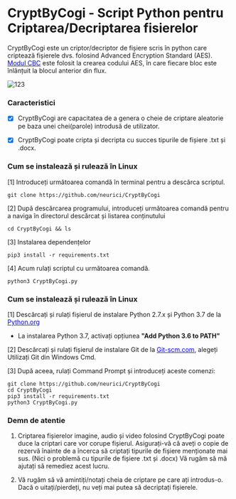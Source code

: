 # CryptByCogi - Script Python pentru Criptarea/Decriptarea fisierelor

CryptByCogi este un criptor/decriptor de fișiere scris în python care criptează fișierele dvs. folosind Advanced Encryption Standard (AES). <a href="https://en.wikipedia.org/wiki/Block_cipher_mode_of_operation#Cipher_Block_Chaining_(CBC)" target="_blank"><span style="color: blue">Modul CBC</span></a> este folosit la crearea codului AES, în care fiecare bloc este înlănțuit la blocul anterior din flux.

![123](https://user-images.githubusercontent.com/35377569/48672510-c9cd6580-eb5c-11e8-9f2e-1712c484a23b.jpg)

### Caracteristici
- [x] CryptByCogi are capacitatea de a genera o cheie de criptare aleatorie pe baza unei chei(parole) introdusă de utilizator.
- [x] CryptByCogi poate cripta și decripta cu succes tipurile de fișiere .txt și .docx.


### Cum se instalează și rulează în Linux
[1] Introduceți următoarea comandă în terminal pentru a descărca scriptul.

`git clone https://github.com/neurici/CryptByCogi`

[2] După descărcarea programului, introduceți următoarea comandă pentru a naviga în directorul descărcat și listarea conținutului

`cd CryptByCogi && ls`

[3] Instalarea dependențelor 

`pip3 install -r requirements.txt`

[4] Acum rulați scriptul cu următoarea comandă.

`python3 CryptByCogi.py`


### Cum se instalează și rulează în Linux
[1] Descărcați și rulați fișierul de instalare Python 2.7.x și Python 3.7 de la  <a href="https://python.org" target="_blank"><span style="color: blue">Python.org</span></a>
  - La instalarea Python 3.7, activați opțiunea <b>"Add Python 3.6 to PATH"</b>
  
[2] Descărcați și rulați fișierul de instalare Git de la <a href="https://git-scm.com/" target="_blank"><span style="color: blue">Git-scm.com</span></a>, alegeți Utilizați Git din Windows Cmd.

[3] După aceea, rulați Command Prompt și introduceți aceste comenzi:

```
git clone https://github.com/neurici/CryptByCogi
cd CryptByCogi
pip3 install -r requirements.txt
python3 CryptByCogi.py
```

### Demn de atentie 
1. Criptarea fișierelor imagine, audio și video folosind CryptByCogi poate duce la criptari care vor corupe fișierul. Asigurați-vă că aveți o copie de rezervă înainte de a încerca să criptați tipurile de fișiere menționate mai sus. (Nici o problemă cu tipurile de fișiere .txt și .docx) Vă rugăm să mă ajutați să remediez acest lucru.

2. Vă rugăm să vă amintiți/notați cheia de criptare pe care ați introdus-o. Dacă o uitați/pierdeți, nu veți mai putea să decriptați fișierele.

